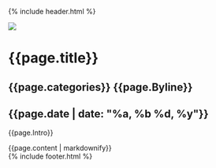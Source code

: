 {% include header.html %}
  <!-- <div class="som-wrapper padding">
    <div class="som-inner-content">
      {{page.content}}
    </div>
  </div> -->
  <div class="som-news flex som-panel scroller book beige page">
    <div class="som-news-image">
      <img src="{{page.Image}}">
    </div>
    <div class="som-news-info-wrapper">
      <div class="som-scroll-text right">
        <h1>{{page.title}}</h1>
        <h2 class="courier">{{page.categories}} {{page.Byline}}</h2>
        <h2 class="courier">{{page.date | date: "%a, %b %d, %y"}} </h2>
        <p>{{page.Intro}}</p>
        <!-- Go to www.addthis.com/dashboard to customize your tools -->
        <div class="addthis_inline_share_toolbox"></div>
      </div>
    </div>
  </div>
  <div class="som-news flex som-panel scroller book beige page">
    <div class="som-news-text">
        {{page.content | markdownify}}
    </div>
  </div>
  <!-- Go to www.addthis.com/dashboard to customize your tools -->
  <script type="text/javascript" src="//s7.addthis.com/js/300/addthis_widget.js#pubid=ra-5ec94e3c9bf91b89"></script>
{% include footer.html %}
